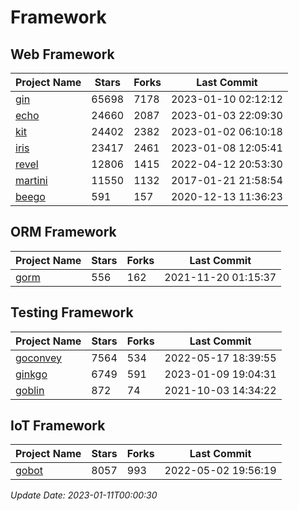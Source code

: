 # Framework

## Web Framework
| Project Name | Stars | Forks | Last Commit |
| ------------ | ----- | ----- | ----------- |
| [gin](https://github.com/gin-gonic/gin) | 65698 | 7178 | 2023-01-10 02:12:12 |
| [echo](https://github.com/labstack/echo) | 24660 | 2087 | 2023-01-03 22:09:30 |
| [kit](https://github.com/go-kit/kit) | 24402 | 2382 | 2023-01-02 06:10:18 |
| [iris](https://github.com/kataras/iris) | 23417 | 2461 | 2023-01-08 12:05:41 |
| [revel](https://github.com/revel/revel) | 12806 | 1415 | 2022-04-12 20:53:30 |
| [martini](https://github.com/go-martini/martini) | 11550 | 1132 | 2017-01-21 21:58:54 |
| [beego](https://github.com/astaxie/beego) | 591 | 157 | 2020-12-13 11:36:23 |

## ORM Framework
| Project Name | Stars | Forks | Last Commit |
| ------------ | ----- | ----- | ----------- |
| [gorm](https://github.com/jinzhu/gorm) | 556 | 162 | 2021-11-20 01:15:37 |

## Testing Framework
| Project Name | Stars | Forks | Last Commit |
| ------------ | ----- | ----- | ----------- |
| [goconvey](https://github.com/smartystreets/goconvey) | 7564 | 534 | 2022-05-17 18:39:55 |
| [ginkgo](https://github.com/onsi/ginkgo) | 6749 | 591 | 2023-01-09 19:04:31 |
| [goblin](https://github.com/franela/goblin) | 872 | 74 | 2021-10-03 14:34:22 |

## IoT Framework
| Project Name | Stars | Forks | Last Commit |
| ------------ | ----- | ----- | ----------- |
| [gobot](https://github.com/hybridgroup/gobot) | 8057 | 993 | 2022-05-02 19:56:19 |

*Update Date: 2023-01-11T00:00:30*